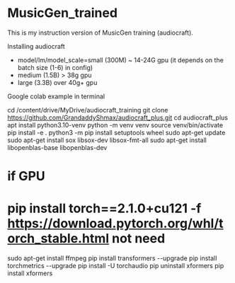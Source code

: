 # MusicGen_trained
This is my instruction version of MusicGen  training (audiocraft).

Installing audiocraft

- model/lm/model_scale=small (300M) ~ 14-24G gpu (it depends on the batch size (1-6) in config)
- medium (1.5B) > 38g gpu
- large (3.3B) over 40g+ gpu

Google colab example in terminal

cd /content/drive/MyDrive/audiocraft_training
git clone https://github.com/GrandaddyShmax/audiocraft_plus.git
cd audiocraft_plus
apt install python3.10-venv
python -m venv venv
source venv/bin/activate
pip install -e .
python3 -m pip install setuptools wheel
sudo apt-get update
sudo apt-get install sox libsox-dev libsox-fmt-all
sudo apt-get install libopenblas-base libopenblas-dev

# if GPU
# pip install torch==2.1.0+cu121 -f https://download.pytorch.org/whl/torch_stable.html not need
sudo apt-get install ffmpeg
pip install transformers --upgrade
pip install  torchmetrics --upgrade
pip install -U torchaudio
pip uninstall xformers
pip install xformers
